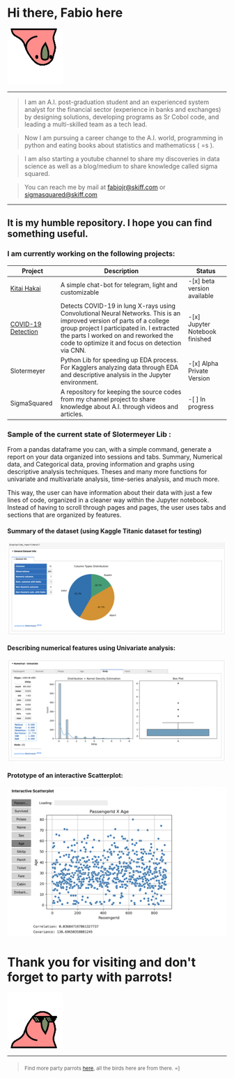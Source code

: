 # Hi there, Fabio here 
![party parrot](aussieparrot.gif)


<hr>

> I am an A.I. post-graduation student and an experienced system analyst for the financial sector (experience in banks and exchanges) by designing solutions, developing programs as Sr Cobol code, and leading a multi-skilled team as a tech lead.

> Now  I am pursuing a career change to the A.I. world, programming in python and eating books about statistics and mathematicss ( =s ).

> I am also starting a youtube channel to share my discoveries in data science as well as a blog/medium to share knowledge called sigma squared.

> You can reach me by mail at fabiojr@skiff.com or sigmasquared@skiff.com

<hr>

<h2> It is my humble repository. I  hope you can find something useful.</h2>

<h3> I am currently working on the following projects:</h3>

| Project | Description | Status |
|------|-------|-------|
| [Kitai Hakai](https://github.com/FabioD-Junior/Kitai)  | A simple chat-bot for telegram, light and customizable | -[x] beta version available
| [COVID-19 Detection](https://github.com/FabioD-Junior/Covid-19-CNN)  | Detects COVID-19 in lung X-rays using Convolutional Neural Networks. This is an improved version of parts of a college group project I participated in. I extracted the parts I worked on and reworked the code to optimize it and focus on detection via CNN. | -[x] Jupyter Notebook finished
| Slotermeyer  | Python Lib for speeding up EDA process. For Kagglers analyzing data through EDA and descriptive analysis in the Jupyter environment.    |-[x] Alpha Private Version |
| SigmaSquared | A repository for keeping the source codes from my channel project to share knowledge about A.I. through videos and articles. | -[ ] In progress|

### Sample of the current state of Slotermeyer Lib :
From a pandas dataframe you can, with a simple command, generate a report on your data organized into sessions and tabs.
Summary, Numerical data, and Categorical data, proving information and graphs using descriptive analysis techniques.
Theses and many more functions for univariate and multivariate analysis, time-series analysis, and much more.

This way, the user can have information about their data with just a few lines of code, organized in a cleaner way within the Jupyter notebook.
Instead of having to scroll through pages and pages, the user uses tabs and sections that are organized by features.

#### Summary of the dataset (using Kaggle Titanic dataset for testing)
![Slotermeyer_summary](Slotermeyer_summary.png)

#### Describing numerical features using Univariate analysis:
![Slotermeyer_numeric_features](Slotermeyer_numeric_features.png)

#### Prototype of an interactive Scatterplot:
![Slotermeyer_interactive_scatterplot](Slotermeyer_interactive_scatterplot.png)


# Thank you for visiting and don't forget to party with parrots!
![party parrot](partyparrot.gif)

<hr>

 > <sub> Find more party parrots [here](https://cultofthepartyparrot.com/), all the birds here are from there. =] </sub> 
<!--
**FabioD-Junior/FabioD-Junior** is a ✨ _special_ ✨ repository because its `README.md` (this file) appears on your GitHub profile.

Here are some ideas to get you started:

- 🔭 I’m currently working on ...
- 🌱 I’m currently learning ...
- 👯 I’m looking to collaborate on ...
- 🤔 I’m looking for help with ...
- 💬 Ask me about ...
- 📫 How to reach me: ...
- 😄 Pronouns: ...
- ⚡ Fun fact: ...
-->
